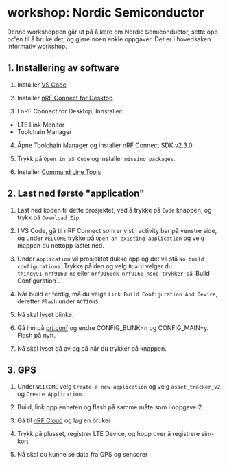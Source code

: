 # workshop: Nordic Semiconductor
Denne workshoppen går ut på å lære om Nordic Semiconductor, sette opp pc'en til å bruke det, og gjøre noen enkle oppgaver. Det er i hovedsaken informativ workshop. 

## 1. Installering av software

1. Installer [VS Code](https://code.visualstudio.com/download)

2. Installer [nRF Connect for Desktop](https://www.nordicsemi.com/Products/Development-tools/nrf-connect-for-desktop/download)
  
 3. I nRF Connect for Desktop, Innstaller:
 - LTE Link Monitor
 - Toolchain Manager 
 
 4. Åpne Toolchain Manager og installer nRF Connect SDK v2.3.0
 
 5. Trykk på `Open in VS Code` og installer `missing packages`. 
 
 6. Installer [Command Line Tools](https://www.nordicsemi.com/Products/Development-tools/nRF-Command-Line-Tools/Download#infotabs)
 
 
 ## 2. Last ned første "application"
 
 1. Last ned koden til dette prosjektet, ved å trykke på `Code` knappen, og trykk på `Download Zip`.
 
 2. I VS Code, gå til nRF Connect som er vist i activity bar på venstre side, og under `WELCOME` trykke på `Open an existing application` og velg mappen du nettopp lastet ned. 
 
 3. Under `Application` vil prosjektet dukke opp og det vil stå `No build configurations`. Trykke på den og velg `Board` velger du `thingy91_nrf9160_ns` eller `nrf9160dk_nrf9160_nsog trykker på `Build Configuration`. 
 
 4. Når build er ferdig, må du velge `Link Build Configuration And Device`, deretter `Flash` under `ACTIONS`. 
 
 5. Nå skal lyset blinke. 
 
 6. Gå inn på [prj.conf](https://github.com/joridho/workshop-nordic-semiconductor/blob/main/workshop-materiale/prj.conf) og endre CONFIG_BLINK=n og CONFIG_MAIN=y. Flash på nytt. 
 
 7. Nå skal lyset gå av og på når du trykker på knappen. 
 
 ## 3. GPS 
 
 1. Under `WELCOME` velg `Create a new application` og velg `asset_tracker_v2` og `Create Application`.
 
 2. Build, link opp enheten og flash på samme måte som i oppgave 2
 
 3. Gå til [nRF Cloud](https://nrfcloud.com/) og lag en bruker
 
 4. Trykk på plusset, registrer LTE Device, og hopp over å registrere sim-kort 
 
 5. Nå skal du kunne se data fra GPS og sensorer 
 
 
